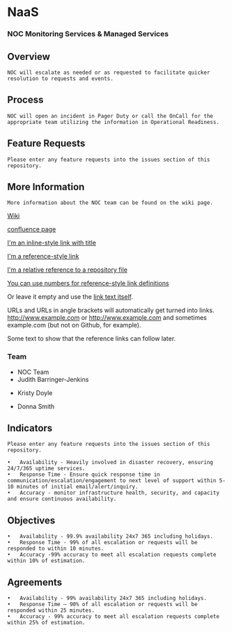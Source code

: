 # NaaS

###	NOC Monitoring Services & Managed Services

	
	
		 
## Overview
	NOC will escalate as needed or as requested to facilitate quicker resolution to requests and events.
## Process
	NOC will open an incident in Pager Duty or call the OnCall for the appropriate team utilizing the information in Operational Readiness.
	
## Feature Requests
	Please enter any feature requests into the issues section of this repository.
	
	
## More Information
	More information about the NOC team can be found on the wiki page.
	
[Wiki](https://www.google.com)



[confluence page](https://confluence.rsi.lexisnexis.com/display/NW/NOC+Agents+Login+ID)

[I'm an inline-style link with title](https://www.google.com "Google's Homepage")

[I'm a reference-style link][Arbitrary case-insensitive reference text]

[I'm a relative reference to a repository file](../blob/master/LICENSE)

[You can use numbers for reference-style link definitions][1]

Or leave it empty and use the [link text itself].

URLs and URLs in angle brackets will automatically get turned into links. 
http://www.example.com or <http://www.example.com> and sometimes 
example.com (but not on Github, for example).

Some text to show that the reference links can follow later.

[arbitrary case-insensitive reference text]: https://www.mozilla.org
[1]: http://slashdot.org
[link text itself]: http://www.reddit.com

		
###	Team


* NOC Team
* Judith Barringer-Jenkins
- Kristy Doyle
+ Donna Smith

## Indicators
	Please enter any feature requests into the issues section of this repository.
	
	•	Availability - Heavily involved in disaster recovery, ensuring 24/7/365 uptime services.
	•	Response Time - Ensure quick response time in communication/escalation/engagement to next level of support within 5- 10 minutes of initial email/alert/inquiry.
	•	Accuracy - monitor infrastructure health, security, and capacity and ensure continuous availability.

## Objectives
	•	Availability - 99.9% availability 24x7 365 including holidays.
	•	Response Time - 99% of all escalation or requests will be responded to within 10 minutes.
	•	Accuracy -99% accuracy to meet all escalation requests complete within 10% of estimation.


## Agreements
	•	Availability - 99% availability 24x7 365 including holidays.
	•	Response Time – 90% of all escalation or requests will be responded within 25 minutes.
	•	Accuracy - 99% accuracy to meet all escalation requests complete within 25% of estimation.
